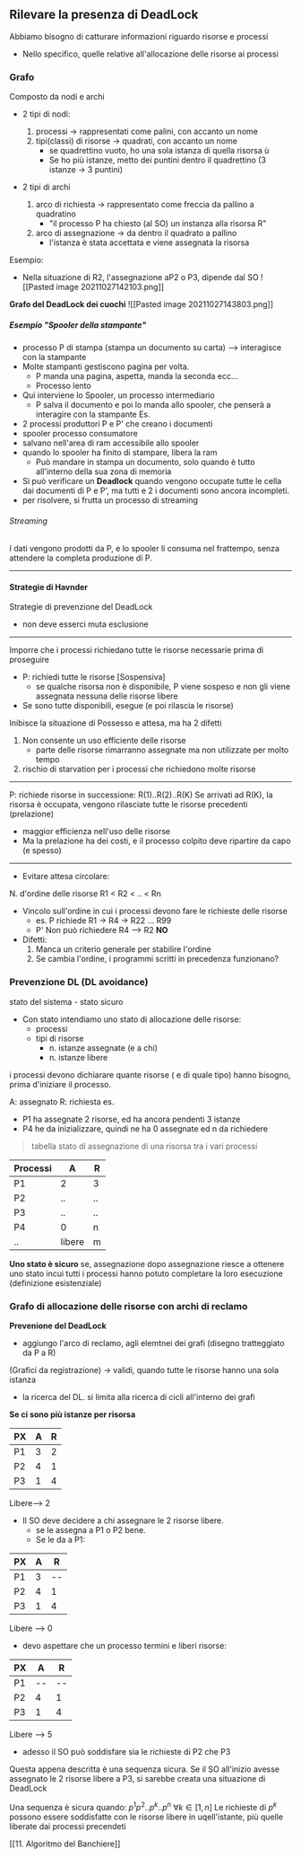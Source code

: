 ## Rilevare la presenza di DeadLock
Abbiamo bisogno di catturare informazioni riguardo risorse e processi
- Nello specifico, quelle relative all'allocazione delle risorse ai processi

### Grafo
 Composto da nodi e archi
 - 2 tipi di nodi:
 	1. processi -> rappresentati come palini, con accanto un nome
 	2. tipi(classi) di risorse -> quadrati, con accanto un nome
 		- se quadrettino vuoto, ho una sola istanza di quella risorsa ù
 		- Se ho più istanze, metto dei puntini dentro il quadrettino (3 istanze -> 3 puntini)

- 2 tipi di archi
	1. arco di richiesta -> rappresentato come freccia da pallino a quadratino
		- "il processo P ha chiesto (al SO) un instanza alla risorsa R"
	1. arco di assegnazione -> da dentro il quadrato a pallino   
		- l'istanza è stata accettata e viene assegnata la risorsa

Esempio:
- Nella situazione di R2, l'assegnazione aP2 o P3, dipende dal SO
![[Pasted image 20211027142103.png]]


**Grafo del DeadLock dei cuochi**
![[Pasted image 20211027143803.png]]

##### Esempio "Spooler della stampante"
- processo P di stampa (stampa un documento su carta) --> interagisce con la stampante
- Molte stampanti gestiscono  pagina per volta.
	- P manda una pagina, aspetta, manda la seconda ecc...
	-  Processo lento
- Qui interviene lo Spooler, un processo intermediario
	- P salva il documento e poi lo manda allo spooler, che penserà a interagire con la stampante
Es.
- 2 processi produttori P e P' che creano i documenti
- spooler processo consumatore
- salvano nell'area di ram accessibile allo spooler
- quando lo spooler ha finito di stampare, libera la ram
	- Può mandare in stampa un documento, solo quando è tutto all'interno della sua zona di memoria
- Si può verificare  un **Deadlock** quando vengono occupate tutte le cella dai documenti di P e P', ma tutti e 2 i documenti sono ancora incompleti.
- per risolvere, si frutta un processo di streaming
###### Streaming
I dati vengono prodotti da P, e lo spooler li consuma nel frattempo, senza attendere la completa produzione di P.

---
#### Strategie di Havnder
Strategie di prevenzione del DeadLock
- non deve esserci muta esclusione

---
Imporre che i processi richiedano tutte le risorse necessarie prima di proseguire
- P: richiedi tutte le risorse \[Sospensiva\]
	- se qualche risorsa non è disponibile, P viene sospeso e non gli viene assegnata nessuna delle risorse libere 
- Se sono tutte disponibili, esegue (e poi rilascia le risorse) 

Inibisce la situazione di Possesso e attesa, ma ha 2 difetti
1. Non consente un uso efficiente delle risorse
	- parte delle risorse rimarranno assegnate ma non utilizzate per molto tempo
2. rischio di starvation per i processi che richiedono molte risorse  
---
P: richiede risorse in successione:
R(1)..R(2)..R(K)
Se arrivati ad R(K), la risorsa è occupata, vengono rilasciate tutte le risorse precedenti (prelazione)
- maggior efficienza nell'uso delle risorse
- Ma la prelazione ha dei costi, e il processo colpito deve ripartire da capo (e spesso)
---
- Evitare attesa circolare:

N. d'ordine delle risorse R1 < R2 < .. < Rn
- Vincolo sull'ordine in cui i processi devono fare le richieste delle risorse
	- es. P richiede R1 -> R4 -> R22 ... R99 
	- P' Non può richiedere R4 --> R2 **NO** 
-  Difetti:
	1. Manca un criterio generale per stabilire l'ordine
	2. Se cambia l'ordine, i programmi scritti in precedenza funzionano?

### Prevenzione DL (DL avoidance)
stato del sistema - stato sicuro
- Con stato intendiamo uno stato di allocazione delle risorse:
	- processi
	- tipi di risorse
		- n. istanze assegnate (e a chi)
		- n. istanze libere  

i processi devono dichiarare quante risorse ( e di quale tipo) hanno bisogno, prima d'iniziare il processo.

A: assegnato
R: richiesta
es. 
- P1 ha assegnate 2 risorse, ed ha ancora pendenti 3 istanze
- P4 he da inizializzare, quindi ne ha 0 assegnate ed n da richiedere
> tabella stato di assegnazione di una risorsa tra i vari processi

| Processi | A      | R   |
| -------- | ------ | --- |
| P1       | 2      | 3   |
| P2       | ..     | ..  |
| P3       | ..     | ..  |
| P4       | 0      | n   |
| ..       | libere | m   | 
	
**Uno stato è sicuro** se, assegnazione dopo assegnazione riesce a ottenere uno stato incui tutti i processi hanno potuto completare la loro esecuzione (definizione esistenziale)

### Grafo di allocazione delle risorse con archi di reclamo
**Prevenione del DeadLock**

- aggiungo l'arco di reclamo, agli elemtnei dei grafi (disegno tratteggiato da P a R)

(Grafici da registrazione)
 -> validi, quando tutte le risorse hanno una sola istanza
 - la ricerca del DL. si limita alla ricerca di cicli all'interno dei grafi

**Se ci sono più istanze per risorsa**

| PX  | A   | R   |
| --- | --- | --- |
| P1  | 3   | 2   |
| P2  | 4   | 1   |
| P3  | 1   | 4   |
Libere--> 2

- Il SO deve decidere a chi assegnare le 2 risorse libere.
	- se le assegna a P1 o P2 bene.
	- Se le da a P1:


| PX  | A   | R   |
| --- | --- | --- |
| P1  | 3   | --   |
| P2  | 4   | 1   |
| P3  | 1   | 4   |
Libere --> 0
- devo aspettare che un processo termini e liberi risorse:

| PX  | A   | R   |
| --- | --- | --- |
| P1  | --  | --  |
| P2  | 4   | 1   |
| P3  | 1   | 4   |
Libere --> 5
- adesso il SO può soddisfare sia le richieste di P2 che P3

Questa appena descritta è una sequenza sicura.
Se il SO all'inizio avesse assegnato le 2 risorse libere a P3, si sarebbe creata una situazione di DeadLock

Una sequenza è sicura quando: $p^1p^2..p^k..p^n$ $\forall k \in [1,n]$
Le richieste di $p^k$ possono essere soddisfatte con le risorse libere in uqell'istante, più quelle liberate dai processi precendeti


[[11. Algoritmo del Banchiere]]

